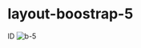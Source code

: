 # layout-boostrap-5
ID
![b-5](https://user-images.githubusercontent.com/50755376/126977481-67b46fe2-d752-4536-8077-c9c6d9f3ba04.png)
